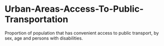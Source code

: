 # Urban-Areas-Access-To-Public-Transportation
Proportion of population that has convenient access to public transport, by sex, age and persons with disabilities.

